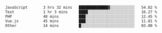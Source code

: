<!--START_SECTION:waka-->

```txt
JavaScript       3 hrs 32 mins   █████████████▓░░░░░░░░░░░   54.82 %
Text             1 hr 3 mins     ████░░░░░░░░░░░░░░░░░░░░░   16.27 %
PHP              48 mins         ███░░░░░░░░░░░░░░░░░░░░░░   12.45 %
Vue.js           45 mins         ███░░░░░░░░░░░░░░░░░░░░░░   11.81 %
Other            14 mins         █░░░░░░░░░░░░░░░░░░░░░░░░   03.80 %
```

<!--END_SECTION:waka-->
